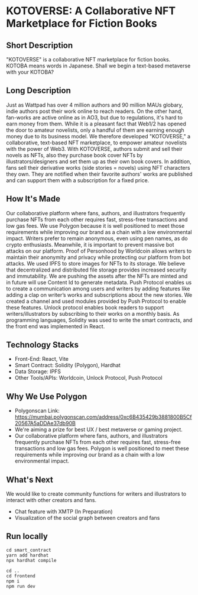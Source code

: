 # KOTOVERSE: A Collaborative NFT Marketplace for Fiction Books

## Short Description
"KOTOVERSE" is a collaborative NFT marketplace for fiction books.
KOTOBA means words in Japanese. Shall we begin a text-based metaverse with your KOTOBA?

## Long Description
Just as Wattpad has over 4 million authors and 90 million MAUs globary, indie authors post their work online to reach readers. On the other hand, fan-works are active online as in AO3, but due to regulations, it's hard to earn money from them. While it is a pleasant fact that Web1/2 has opened the door to amateur novelists, only a handful of them are earning enough money due to its business model.
We therefore developed "KOTOVERSE," a collaborative, text-based NFT marketplace, to empower amateur novelists with the power of Web3. With KOTOVERSE, authors submit and sell their novels as NFTs, also they purchase book cover NFTs by illustrators/designers and set them up as their own book covers. In addition, fans sell their derivative works (side stories = novels) using NFT characters they own. They are notified when their favorite authors' works are published and can support them with a subscription for a fixed price.


## How It's Made
Our collaborative platform where fans, authors, and illustrators frequently purchase NFTs from each other requires fast, stress-free transactions and low gas fees. We use Polygon because it is well positioned to meet those requirements while improving our brand as a chain with a low environmental impact.
Writers prefer to remain anonymous, even using pen names, as do crypto enthusiasts. Meanwhile, it is important to prevent massive bot attacks on our platform. Proof of Personhood by Worldcoin allows writers to maintain their anonymity and privacy while protecting our platform from bot attacks.
We used IPFS to store images for NFTs to its storage. We believe that decentralized and distributed file storage provides increased security and immutability. We are pushing the assets after the NFTs are minted and in future will use Content Id to generate metadata.
Push Protocol enables us to create a communication among users and writers by adding features like adding a clap on writer’s works and subscriptions about the new stories. We created a channel and used modules provided by Push Protocol to enable these features.
Unlock protocol enables book readers to support writers/illustrators by subscribing to their works on a monthly basis.
As programming languages, Solidity was used to write the smart contracts, and the front end was implemented in React.


## Technology Stacks
- Front-End: React, Vite
- Smart Contract: Solidity (Polygon), Hardhat
- Data Storage: IPFS
- Other Tools/APIs: Worldcoin, Unlock Protocol, Push Protocol

## Why We Use Polygon
- Polygonscan Link: https://mumbai.polygonscan.com/address/0xc6B435429b3881800B5Cf20567A5aDDAe37db90B
- We're aiming a prize for best UX / best metaverse or gaming project.
- Our collaborative platform where fans, authors, and illustrators frequently purchase NFTs from each other requires fast, stress-free transactions and low gas fees. Polygon is well positioned to meet these requirements while improving our brand as a chain with a low environmental impact.

## What's Next
We would like to create community functions for writers and illustrators to interact with other creators and fans.
- Chat feature with XMTP (In Preparation)
- Visualization of the social graph between creators and fans

## Run locally
```
cd smart_contract
yarn add hardhat
npx hardhat compile

cd ..
cd frontend
npm i
npm run dev
```

